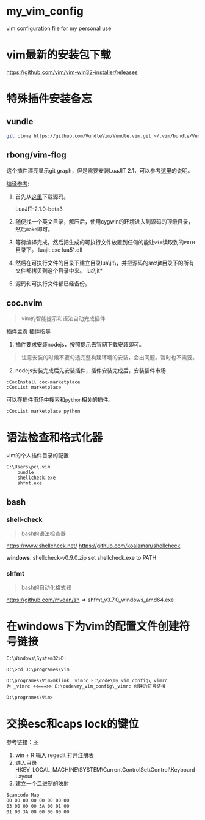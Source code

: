 # my_vim_config
vim configuration file for my personal use


# vim最新的安装包下载


https://github.com/vim/vim-win32-installer/releases

# 特殊插件安装备忘

## vundle

```bash
git clone https://github.com/VundleVim/Vundle.vim.git ~/.vim/bundle/Vundle.vim
```
## rbong/vim-flog

这个插件漂亮显示git graph，但是需要安装LuaJIT 2.1，可以参考[这里](https://github.com/rbong/vim-flog)的说明。

[编译参考](https://luajit.org/install.html):

1. 首先从[这里](https://luajit.org/download.html)下载源码。

    LuaJIT-2.1.0-beta3

2. 随便找一个英文目录，解压后，使用cygwin的环境进入到源码的顶级目录，然后`make`即可。
3. 等待编译完成，然后把生成的可执行文件放置到任何的能让`vim`读取到的`PATH`目录下。
   luajit.exe
   lua51.dll
4. 然后在可执行文件的目录下建立目录lua\jit\，并把源码的src\jit目录下的所有文件都拷贝到这个目录中来。
   lua\jit\*
5. 源码和可执行文件都已经备份。

## coc.nvim

>vim的智能提示和语法自动完成插件

[插件主页](https://github.com/neoclide/coc.nvim)
[插件指导](https://segmentfault.com/a/1190000040291763)

1. 插件要求安装nodejs，按照提示去官网下载安装即可。

>注意安装的时候不要勾选完整构建环境的安装，会出问题。暂时也不需要。

2. nodejs安装完成后先安装插件，插件安装完成后，安装插件市场

```
:CocInstall coc-marketplace
:CocList marketplace
```

可以在插件市场中搜索和`python`相关的插件。

```
:CocList marketplace python
```




# 语法检查和格式化器

vim的个人插件目录的配置
```
C:\Users\pc\.vim
    bundle
    shellcheck.exe
    shfmt.exe
```

## bash
### shell-check
>bash的语法检查器

https://www.shellcheck.net/
https://github.com/koalaman/shellcheck


**windows**: shellcheck-v0.9.0.zip
set shellcheck.exe to PATH

### shfmt
>bash的自动化格式器

https://github.com/mvdan/sh => shfmt_v3.7.0_windows_amd64.exe




# 在windows下为vim的配置文件创建符号链接
```txt
C:\Windows\System32>D:

D:\>cd D:\programes\Vim

D:\programes\Vim>mklink _vimrc E:\code\my_vim_config\_vimrc
为 _vimrc <<===>> E:\code\my_vim_config\_vimrc 创建的符号链接

D:\programes\Vim>
```

# 交换esc和caps lock的键位

参考链接：[=>](https://cloud.tencent.com/developer/article/1748870)

1. win + R 输入 regedit 打开注册表
2. 进入目录 HKEY_LOCAL_MACHINE\SYSTEM\CurrentControlSet\Control\Keyboard Layout
3. 建立一个二进制的映射
```txt
Scancode Map
00 00 00 00 00 00 00 00
03 00 00 00 3A 00 01 00
01 00 3A 00 00 00 00 00
```



